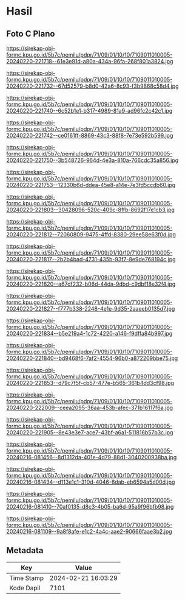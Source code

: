 # Hasil

## Foto C Plano

https://sirekap-obj-formc.kpu.go.id/5b7c/pemilu/pdpr/71/09/01/10/10/7109011010005-20240220-221718--61e3e91d-a80a-434a-96fa-268f801a3824.jpg

https://sirekap-obj-formc.kpu.go.id/5b7c/pemilu/pdpr/71/09/01/10/10/7109011010005-20240220-221732--67d52579-b8d0-42a6-8c93-f3b9868c58d4.jpg

https://sirekap-obj-formc.kpu.go.id/5b7c/pemilu/pdpr/71/09/01/10/10/7109011010005-20240220-221740--6c52b1e1-b317-4989-81a9-ad96fc2c42c1.jpg

https://sirekap-obj-formc.kpu.go.id/5b7c/pemilu/pdpr/71/09/01/10/10/7109011010005-20240220-221742--ce0161ff-8869-43c3-88f8-7e73e592b599.jpg

https://sirekap-obj-formc.kpu.go.id/5b7c/pemilu/pdpr/71/09/01/10/10/7109011010005-20240220-221750--3b548726-964d-4e3a-810a-766cdc35a856.jpg

https://sirekap-obj-formc.kpu.go.id/5b7c/pemilu/pdpr/71/09/01/10/10/7109011010005-20240220-221753--12330b6d-ddea-45e8-a14e-7e3fd5ccdb60.jpg

https://sirekap-obj-formc.kpu.go.id/5b7c/pemilu/pdpr/71/09/01/10/10/7109011010005-20240220-221803--30428096-520c-409c-8ffb-8692f17e1cb3.jpg

https://sirekap-obj-formc.kpu.go.id/5b7c/pemilu/pdpr/71/09/01/10/10/7109011010005-20240220-221812--72060809-9475-4ffd-8380-29ee58e63f0d.jpg

https://sirekap-obj-formc.kpu.go.id/5b7c/pemilu/pdpr/71/09/01/10/10/7109011010005-20240220-221817--2b2b4bad-4731-435b-93f7-8e9de768194c.jpg

https://sirekap-obj-formc.kpu.go.id/5b7c/pemilu/pdpr/71/09/01/10/10/7109011010005-20240220-221820--a67df232-b06d-44da-9dbd-c9dbf18e32f4.jpg

https://sirekap-obj-formc.kpu.go.id/5b7c/pemilu/pdpr/71/09/01/10/10/7109011010005-20240220-221827--f777b338-2248-4e1e-9d35-2aaeeb0135d7.jpg

https://sirekap-obj-formc.kpu.go.id/5b7c/pemilu/pdpr/71/09/01/10/10/7109011010005-20240220-221834--b5e219a4-1c72-4220-a146-f9dffa84b997.jpg

https://sirekap-obj-formc.kpu.go.id/5b7c/pemilu/pdpr/71/09/01/10/10/7109011010005-20240220-221840--bd9468f6-7af2-4554-96b0-a872209bbe75.jpg

https://sirekap-obj-formc.kpu.go.id/5b7c/pemilu/pdpr/71/09/01/10/10/7109011010005-20240220-221853--d79c7f5f-cb57-477e-b565-361b4dd3cf98.jpg

https://sirekap-obj-formc.kpu.go.id/5b7c/pemilu/pdpr/71/09/01/10/10/7109011010005-20240220-222009--ceea2095-36aa-453b-afec-371b16117f6a.jpg

https://sirekap-obj-formc.kpu.go.id/5b7c/pemilu/pdpr/71/09/01/10/10/7109011010005-20240220-221905--8e43e3e7-ace7-43bf-a6a1-511816b57b3c.jpg

https://sirekap-obj-formc.kpu.go.id/5b7c/pemilu/pdpr/71/09/01/10/10/7109011010005-20240216-081456--8d1312da-401e-4d79-88d1-3040200938ba.jpg

https://sirekap-obj-formc.kpu.go.id/5b7c/pemilu/pdpr/71/09/01/10/10/7109011010005-20240216-081434--d113e1c1-310d-4046-8dab-eb6594a5d00d.jpg

https://sirekap-obj-formc.kpu.go.id/5b7c/pemilu/pdpr/71/09/01/10/10/7109011010005-20240216-081410--70af0135-d8c3-4b05-ba6d-95a9f96bfb98.jpg

https://sirekap-obj-formc.kpu.go.id/5b7c/pemilu/pdpr/71/09/01/10/10/7109011010005-20240216-081109--9a8f8afe-e1c2-4a4c-aae2-90666faae3b2.jpg


## Metadata

| Key        | Value               |
| ---------- | ------------------- |
| Time Stamp | 2024-02-21 16:03:29 |
| Kode Dapil | 7101                |



